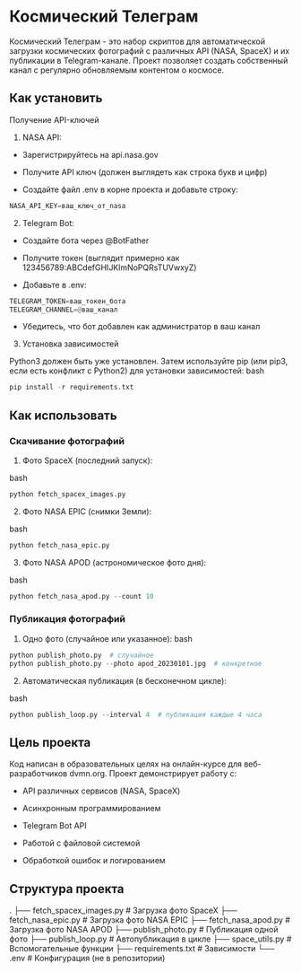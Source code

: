 # Космический Телеграм
Космический Телеграм - это набор скриптов для автоматической загрузки космических фотографий с различных API (NASA, SpaceX) и их публикации в Telegram-канале. Проект позволяет создать собственный канал с регулярно обновляемым контентом о космосе.

## Как установить
Получение API-ключей
1. NASA API:

* Зарегистрируйтесь на api.nasa.gov

* Получите API ключ (должен выглядеть как строка букв и цифр)

* Создайте файл .env в корне проекта и добавьте строку:

```python
NASA_API_KEY=ваш_ключ_от_nasa
```
2. Telegram Bot:

* Создайте бота через @BotFather

* Получите токен (выглядит примерно как 123456789:ABCdefGHIJKlmNoPQRsTUVwxyZ)

* Добавьте в .env:

```python
TELEGRAM_TOKEN=ваш_токен_бота
TELEGRAM_CHANNEL=@ваш_канал
```
* Убедитесь, что бот добавлен как администратор в ваш канал


3. Установка зависимостей
   
Python3 должен быть уже установлен. Затем используйте pip (или pip3, если есть конфликт с Python2) для установки зависимостей:
bash
```python
pip install -r requirements.txt
```

## Как использовать

### Скачивание фотографий
1. Фото SpaceX (последний запуск):

bash
```python
python fetch_spacex_images.py
```
2. Фото NASA EPIC (снимки Земли):

bash
```python
python fetch_nasa_epic.py
```
3. Фото NASA APOD (астрономическое фото дня):

bash
```python
python fetch_nasa_apod.py --count 10
```
### Публикация фотографий
1. Одно фото (случайное или указанное):
bash
```python
python publish_photo.py  # случайное
python publish_photo.py --photo apod_20230101.jpg  # конкретное
```
2. Автоматическая публикация (в бесконечном цикле):

bash
```python
python publish_loop.py --interval 4  # публикация каждые 4 часа
```
## Цель проекта
Код написан в образовательных целях на онлайн-курсе для веб-разработчиков dvmn.org. Проект демонстрирует работу с:

* API различных сервисов (NASA, SpaceX)

* Асинхронным программированием

* Telegram Bot API

* Работой с файловой системой

* Обработкой ошибок и логированием

## Структура проекта
.
├── fetch_spacex_images.py    # Загрузка фото SpaceX
├── fetch_nasa_epic.py        # Загрузка фото NASA EPIC
├── fetch_nasa_apod.py        # Загрузка фото NASA APOD
├── publish_photo.py          # Публикация одной фото
├── publish_loop.py           # Автопубликация в цикле
├── space_utils.py            # Вспомогательные функции
├── requirements.txt          # Зависимости
└── .env                      # Конфигурация (не в репозитории)
